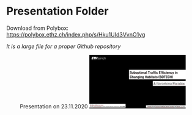 # Presentation Folder 

Download from Polybox:
https://polybox.ethz.ch/index.php/s/Hku1UId3VvnO1yg

*It is a large file for a proper Github repository*

<div align="center">
Presentation on 23.11.2020
	<a href="https://youtu.be/L7Vt4ovwQgk?t=3695">
		<img alt="Qries" src="https://github.com/Reivajar/A-BCN-Paradox/blob/master/other/presentation_1st_slide.PNG" width="50%">
	</a>
</div>